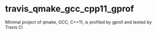 # travis_qmake_gcc_cpp11_gprof
Minimal project of qmake, GCC, C++11, is profiled by gprof and tested by Travis CI
